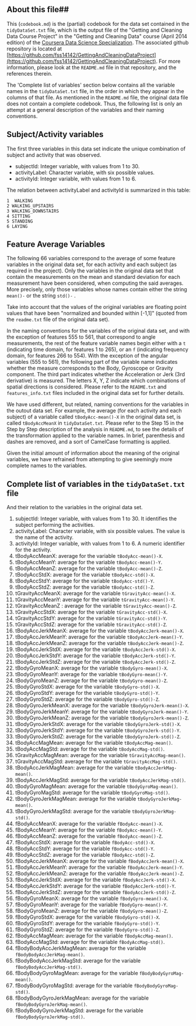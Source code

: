 ## About this file##

This (`codebook.md`) is the (partial) codebook for the data set contained in the `tidyDataSet.txt` file, which is the output file of the  "Getting and Cleaning Data Course Project" in the
"Getting and Cleaning Data" course (April 2014 edition) of
the [Coursera Data Science Specialization](https://www.coursera.org/specialization/jhudatascience/1?utm_medium=listingPage).
The associated github repository is located at 
[https://github.com/fss14142/GettingAndCleaningDataProject](https://github.com/fss14142/GettingAndCleaningDataProject). For more information, please look at the `README.md` file in that repository, and the references therein. 

The 'Complete list of variables' section below contains all the variable names in the `tidyDataSet.txt` file, in the order in which they appear in the columns of that file. As mentioned in the `README.md` file, the original data file does not contain a complete codebook. Thus, the following list is only an attempt at a general description of the variables and their naming conventions.    

## Subject/Activity variables ##

The first three variables in this data set indicate the unique combination of subject and activity that was observed.  
  
* subjectId: Integer variable, with values from 1 to 30. 
* activityLabel: Character variable, with six possible values. 
* activityId: Integer variable, with values from 1 to 6.  

The relation between activityLabel and activityId is summarized in this table:

 	1  WALKING
	2 WALKING_UPSTAIRS
	3 WALKING_DOWNSTAIRS
	4 SITTING
	5 STANDING
	6 LAYING     

## Feature Average Variables ##

The following 66 variables correspond to the average of some feature variables in the original data set, for each activity and each subject (as required in the project). Only the variables in the original data set that contain the measurements on the mean and standard deviation for each measurement have been considered, when computing the said averages. More precisely, only those variables whose names contain either the string `mean()-` or the string `std()-` . 

Take into account that the values of the original variables are floating point values that have been "normalized and bounded within [-1,1]" (quoted from the `readme.txt` file of the original data set).  

In the naming conventions for the variables of the original data set, and with the exception of features 555 to 561, that correspond to angle measurements, the rest of the feature variable names begin either with a `t` (indicating time domain, for features 1 to 265), or an `f` (indicating frequency domain, for features 266 to 554). With the exception of the angular variables (555 to 561), the following part of the variable name indicates whether the measure corresponds to the Body, Gyroscope or  Gravity component. The third part indicates whether the Acceleration or Jerk (3rd derivative) is measured. The letters X, Y, Z indicate which combinations of spatial directions is considered. Please refer to the `README.txt` and `features_info.txt` files included in the original data set for further details.

We have used different, but related, naming conventions for the variables in the outout data set. For example, the average (for each activity and each subject) of a variable called `tBodyAcc-mean()-X` in the original data set, is called `tBodyAccMeanX` in `tidyDataSet.txt`. Please refer to the Step 15 in the Step by Step description of the analysis in `README.md`, to see the details of the transformation applied to the variable names. In brief, parenthesis and dashes are removed, and a sort of CamelCase formatting is applied. 

Given the initial amount of information about the meaning of the original variables, we have refrained from attempting to give seemingly more complete names to the variables.    
  
	     
## Complete list of variables in the `tidyDataSet.txt` file ##

And their relation to the variables in the original data set.   

  1. subjectId: Integer variable, with values from 1 to 30. It identifies the subject performing the activities.
  2. activityLabel: Character variable, with six possible values. The value is the name of the activity.
  3. activityId: Integer variable, with values from 1 to 6.  A numeric identifier for the activity.
  4. tBodyAccMeanX: average for the variable `tBodyAcc-mean()-X`.
  5. tBodyAccMeanY: average for the variable `tBodyAcc-mean()-Y`.
  6. tBodyAccMeanZ: average for the variable `tBodyAcc-mean()-Z`.
  7. tBodyAccStdX: average for the variable `tBodyAcc-std()-X`.
  8. tBodyAccStdY: average for the variable `tBodyAcc-std()-Y`.
  9. tBodyAccStdZ: average for the variable `tBodyAcc-std()-Z`.
  10. tGravityAccMeanX: average for the variable `tGravityAcc-mean()-X`.
  11. tGravityAccMeanY: average for the variable `tGravityAcc-mean()-Y`.
  12. tGravityAccMeanZ : average for the variable `tGravityAcc-mean()-Z`.
  13. tGravityAccStdX: average for the variable `tGravityAcc-std()-X`.
  14. tGravityAccStdY: average for the variable `tGravityAcc-std()-Y`.
  15. tGravityAccStdZ: average for the variable `tGravityAcc-std()-Z`.
  16. tBodyAccJerkMeanX: average for the variable `tBodyAccJerk-mean()-X`.
  17. tBodyAccJerkMeanY: average for the variable `tBodyAccJerk-mean()-Y`.
  18. tBodyAccJerkMeanZ: average for the variable `tBodyAccJerk-mean()-Z`.
  19. tBodyAccJerkStdX: average for the variable `tBodyAccJerk-std()-X`.
  20. tBodyAccJerkStdY: average for the variable `tBodyAccJerk-std()-Y`.
  21. tBodyAccJerkStdZ: average for the variable `tBodyAccJerk-std()-Z`.
  22. tBodyGyroMeanX: average for the variable `tBodyGyro-mean()-X`.
  23. tBodyGyroMeanY: average for the variable `tBodyGyro-mean()-Y`.
  24. tBodyGyroMeanZ: average for the variable `tBodyGyro-mean()-Z`.
  25. tBodyGyroStdX: average for the variable `tBodyGyro-std()-X`.
  26. tBodyGyroStdY: average for the variable `tBodyGyro-std()-Y`.
  27. tBodyGyroStdZ: average for the variable `tBodyGyro-std()-Z`.
  28. tBodyGyroJerkMeanX: average for the variable `tBodyGyroJerk-mean()-X`.
  29. tBodyGyroJerkMeanY: average for the variable `tBodyGyroJerk-mean()-Y`.
  30. tBodyGyroJerkMeanZ: average for the variable `tBodyGyroJerk-mean()-Z`.
  31. tBodyGyroJerkStdX: average for the variable `tBodyGyroJerk-std()-X`.
  32. tBodyGyroJerkStdY: average for the variable `tBodyGyroJerk-std()-Y`.
  33. tBodyGyroJerkStdZ: average for the variable `tBodyGyroJerk-std()-Z`.
  34. tBodyAccMagMean: average for the variable `tBodyAccMag-mean()`.
  35. tBodyAccMagStd: average for the variable `tBodyAccMag-std()`.
  36. tGravityAccMagMean: average for the variable `tGravityAccMag-mean()`.
  37. tGravityAccMagStd: average for the variable `tGravityAccMag-std()`.
  38. tBodyAccJerkMagMean: average for the variable `tBodyAccJerkMag-mean()`.
  39. tBodyAccJerkMagStd: average for the variable `tBodyAccJerkMag-std()`.
  40. tBodyGyroMagMean: average for the variable `tBodyGyroMag-mean()`.
  41. tBodyGyroMagStd: average for the variable `tBodyGyroMag-std()`.
  42. tBodyGyroJerkMagMean: average for the variable `tBodyGyroJerkMag-mean()`.
  43. tBodyGyroJerkMagStd: average for the variable `tBodyGyroJerkMag-std()`.
  44. fBodyAccMeanX: average for the variable `fBodyAcc-mean()-X`.
  45. fBodyAccMeanY: average for the variable `fBodyAcc-mean()-Y`.
  46. fBodyAccMeanZ: average for the variable `fBodyAcc-mean()-Z`.
  47. fBodyAccStdX: average for the variable `fBodyAcc-std()-X`.
  48. fBodyAccStdY: average for the variable `fBodyAcc-std()-Y`.
  49. fBodyAccStdZ: average for the variable `fBodyAcc-std()-Z`.
  50. fBodyAccJerkMeanX: average for the variable `fBodyAccJerk-mean()-X`.
  51. fBodyAccJerkMeanY: average for the variable `fBodyAccJerk-mean()-Y`.
  52. fBodyAccJerkMeanZ: average for the variable `fBodyAccJerk-mean()-Z`.
  53. fBodyAccJerkStdX: average for the variable `fBodyAccJerk-std()-X`.
  54. fBodyAccJerkStdY: average for the variable `fBodyAccJerk-std()-Y`.
  55. fBodyAccJerkStdZ: average for the variable `fBodyAccJerk-std()-Z`.
  56. fBodyGyroMeanX: average for the variable `fBodyGyro-mean()-X`.
  57. fBodyGyroMeanY: average for the variable `fBodyGyro-mean()-Y`.
  58. fBodyGyroMeanZ: average for the variable `fBodyGyro-mean()-Z`.
  59. fBodyGyroStdX: average for the variable `fBodyGyro-std()-X`.
  60. fBodyGyroStdY: average for the variable `fBodyGyro-std()-Y`.
  61. fBodyGyroStdZ: average for the variable `fBodyGyro-std()-Z`.
  62. fBodyAccMagMean: average for the variable `fBodyAccMag-mean()`.
  63. fBodyAccMagStd: average for the variable `fBodyAccMag-std()`.
  64. fBodyBodyAccJerkMagMean: average for the variable `fBodyBodyAccJerkMag-mean()`.
  65. fBodyBodyAccJerkMagStd: average for the variable `fBodyBodyAccJerkMag-std()`.
  66. fBodyBodyGyroMagMean: average for the variable `fBodyBodyGyroMag-mean()`.
  67. fBodyBodyGyroMagStd: average for the variable `fBodyBodyGyroMag-std()`.
  68. fBodyBodyGyroJerkMagMean: average for the variable `fBodyBodyGyroJerkMag-mean()`.
  69. fBodyBodyGyroJerkMagStd: average for the variable `fBodyBodyGyroJerkMag-std()`.  